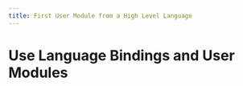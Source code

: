 ```yaml
---
title: First User Module from a High Level Language
---
```


# Use Language Bindings and User Modules
